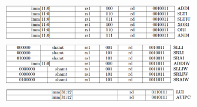 ![image-20240123134117946](image/image-20240123134117946.png)

![image-20240123134317947](image/image-20240123134317947.png)

![image-20240123134347792](image/image-20240123134347792.png)





